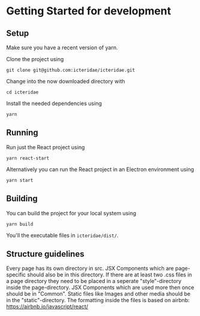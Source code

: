 
# Getting Started for development

## Setup

Make sure you have a recent version of yarn.

Clone the project using 


    git clone git@github.com:icteridae/icteridae.git


Change into the now downloaded directory with

    cd icteridae

Install the needed dependencies using

    yarn

## Running 

Run just the React project using

    yarn react-start

Alternatively you can run the React project in an Electron environment using

    yarn start

## Building

You can build the project for your local system using 

    yarn build

You'll the executable files in `icteridae/dist/`.

## Structure guidelines

Every page has its own directory in src. JSX Components which are page-specific should also be in this directory. If there are at least 
two .css files in a page directory they need to be placed in a seperate "style"-directory inside the page-directory.
JSX Components which are used more then once should be in "Common". 
Static files like Images and other media should be in the "static"-directory.
The formatting inside the files is based on airbnb: https://airbnb.io/javascript/react/
